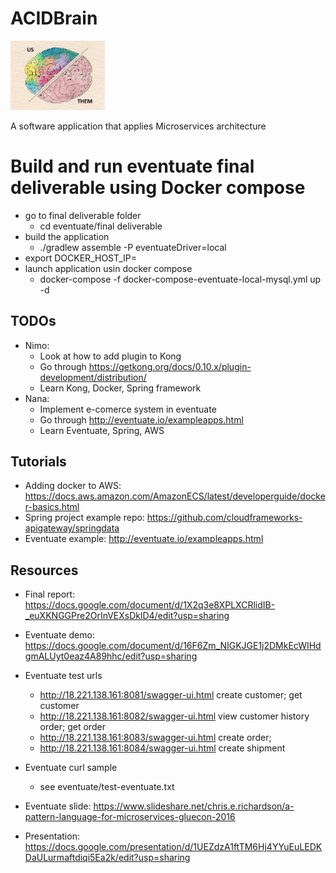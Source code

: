 # ACIDBrain

<p style="align: center">
    <img src="assets/README-263fd.png" width=30%></img>
</p>

A software application that applies Microservices architecture

# Build and run eventuate final deliverable using Docker compose
- go to final deliverable folder
    - cd eventuate/final deliverable
- build the application
    - ./gradlew assemble -P eventuateDriver=local
- export DOCKER_HOST_IP=<your machine ip>
- launch application usin docker compose
    - docker-compose -f docker-compose-eventuate-local-mysql.yml up -d
## TODOs

- Nimo:
    - Look at how to add plugin to Kong
    - Go through https://getkong.org/docs/0.10.x/plugin-development/distribution/
    - Learn Kong, Docker, Spring framework
- Nana:
    - Implement e-comerce system in eventuate
    - Go through http://eventuate.io/exampleapps.html
    - Learn Eventuate, Spring, AWS

## Tutorials

- Adding docker to AWS: https://docs.aws.amazon.com/AmazonECS/latest/developerguide/docker-basics.html
- Spring project example repo: https://github.com/cloudframeworks-apigateway/springdata
- Eventuate example: http://eventuate.io/exampleapps.html

## Resources

- Final report:  https://docs.google.com/document/d/1X2q3e8XPLXCRlidIB-_euXKNGGPre2OrInVEXsDklD4/edit?usp=sharing

- Eventuate demo:
https://docs.google.com/document/d/16F6Zm_NIGKJGE1j2DMkEcWIHdgmALUyt0eaz4A89hhc/edit?usp=sharing

- Eventuate test urls
    - http://18.221.138.161:8081/swagger-ui.html create customer; get customer
    - http://18.221.138.161:8082/swagger-ui.html view customer history order; get order
    - http://18.221.138.161:8083/swagger-ui.html create order;
    - http://18.221.138.161:8084/swagger-ui.html create shipment
- Eventuate curl sample
    - see eventuate/test-eventuate.txt

- Eventuate slide:
https://www.slideshare.net/chris.e.richardson/a-pattern-language-for-microservices-gluecon-2016
- Presentation: https://docs.google.com/presentation/d/1UEZdzA1ftTM6Hj4YYuEuLEDKDaULurmaftdiqi5Ea2k/edit?usp=sharing
